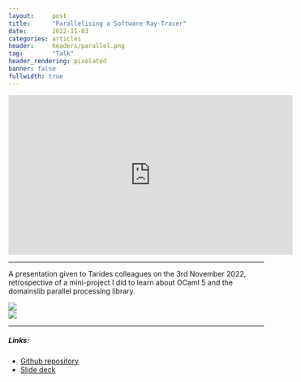 ```yaml
---
layout:     post
title:      "Parallelising a Software Ray-Tracer"
date:       2022-11-03
categories: articles
header:     headers/parallel.png
tag:        "Talk"
header_rendering: pixelated
banner: false
fullwidth: true
---
```


<div class="videoWrapper">
  <iframe width="560" height="315" src="https://www.youtube.com/embed/o8jrQt4aUyg" title="YouTube video player" frameborder="0" allow="accelerometer; autoplay; clipboard-write; encrypted-media; gyroscope; picture-in-picture" allowfullscreen></iframe>
</div>

---

A presentation given to Tarides colleagues on the 3rd November 2022, retrospective of a mini-project I did to learn about OCaml 5 and the domainslib parallel processing library.

<div class="row">
<div class="col-lg-6">
<img src="{{ site.s3_path }}/parallel/interlocked.gif" class="img-fluid w-100">
</div>

<div class="col-lg-6">
<img src="{{ site.s3_path }}/parallel/olympic.gif" class="img-fluid w-100">
</div>
</div>

---

##### Links:

- [Github repository](https://github.com/benmandrew/Otorus)
- [Slide deck](https://benmandrew.s3.eu-west-2.amazonaws.com/parallel/parallelising-a-software-ray-tracer.pdf)
